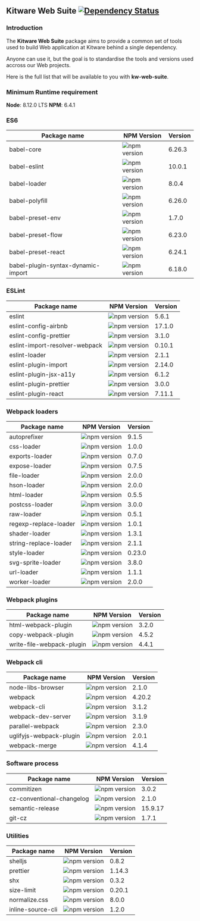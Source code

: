 ## Kitware Web Suite [![Dependency Status](https://img.shields.io/david/kitware/kw-web-suite.svg)](https://david-dm.org/kitware/kw-web-suite)

### Introduction

The **Kitware Web Suite** package aims to provide a common
set of tools used to build Web application at Kitware behind
a single dependency.

Anyone can use it, but the goal is to standardise
the tools and versions used accross our Web projects.

Here is the full list that will be available to you with **kw-web-suite**.

### Minimum Runtime requirement

__Node__: 8.12.0 LTS
__NPM__: 6.4.1

### ES6

Package name                            | NPM Version                                                      | Version
--------------------------------------- | ---------------------------------------------------------------- | ---------
babel-core                              | ![npm version](https://badge.fury.io/js/babel-core.svg)          | 6.26.3
babel-eslint                            | ![npm version](https://badge.fury.io/js/babel-eslint.svg)        | 10.0.1
babel-loader                            | ![npm version](https://badge.fury.io/js/babel-loader.svg)        | 8.0.4
babel-polyfill                          | ![npm version](https://badge.fury.io/js/babel-polyfill.svg)      | 6.26.0
babel-preset-env                        | ![npm version](https://badge.fury.io/js/babel-preset-env.svg)    | 1.7.0
babel-preset-flow                       | ![npm version](https://badge.fury.io/js/babel-preset-flow.svg)   | 6.23.0
babel-preset-react                      | ![npm version](https://badge.fury.io/js/babel-preset-react.svg)  | 6.24.1
babel-plugin-syntax-dynamic-import      | ![npm version](https://badge.fury.io/js/babel-plugin-syntax-dynamic-import.svg)  | 6.18.0

### ESLint

Package name                   | NPM Version                                                                | Version
------------------------------ | -------------------------------------------------------------------------- | --------
eslint                         | ![npm version](https://badge.fury.io/js/eslint.svg)                        | 5.6.1
eslint-config-airbnb           | ![npm version](https://badge.fury.io/js/eslint-config-airbnb.svg)          | 17.1.0
eslint-config-prettier         | ![npm version](https://badge.fury.io/js/eslint-config-prettier.svg)        | 3.1.0
eslint-import-resolver-webpack | ![npm version](https://badge.fury.io/js/eslint-import-resolver-webpack.svg)| 0.10.1
eslint-loader                  | ![npm version](https://badge.fury.io/js/eslint-loader.svg)                 | 2.1.1
eslint-plugin-import           | ![npm version](https://badge.fury.io/js/eslint-plugin-import.svg)          | 2.14.0
eslint-plugin-jsx-a11y         | ![npm version](https://badge.fury.io/js/eslint-plugin-jsx-a11y.svg)        | 6.1.2
eslint-plugin-prettier         | ![npm version](https://badge.fury.io/js/eslint-plugin-prettier.svg)        | 3.0.0
eslint-plugin-react            | ![npm version](https://badge.fury.io/js/eslint-plugin-react.svg)           | 7.11.1

### Webpack loaders

Package name          | NPM Version                                                       | Version
--------------------- | ----------------------------------------------------------------- | --------
autoprefixer          | ![npm version](https://badge.fury.io/js/autoprefixer.svg)         | 9.1.5
css-loader            | ![npm version](https://badge.fury.io/js/css-loader.svg)           | 1.0.0
exports-loader        | ![npm version](https://badge.fury.io/js/exports-loader.svg)       | 0.7.0
expose-loader         | ![npm version](https://badge.fury.io/js/expose-loader.svg)        | 0.7.5
file-loader           | ![npm version](https://badge.fury.io/js/file-loader.svg)          | 2.0.0
hson-loader           | ![npm version](https://badge.fury.io/js/hson-loader.svg)          | 2.0.0
html-loader           | ![npm version](https://badge.fury.io/js/html-loader.svg)          | 0.5.5
postcss-loader        | ![npm version](https://badge.fury.io/js/postcss-loader.svg)       | 3.0.0
raw-loader            | ![npm version](https://badge.fury.io/js/raw-loader.svg)           | 0.5.1
regexp-replace-loader | ![npm version](https://badge.fury.io/js/regexp-replace-loader.svg)| 1.0.1
shader-loader         | ![npm version](https://badge.fury.io/js/shader-loader.svg)        | 1.3.1
string-replace-loader | ![npm version](https://badge.fury.io/js/string-replace-loader.svg)| 2.1.1
style-loader          | ![npm version](https://badge.fury.io/js/style-loader.svg)         | 0.23.0
svg-sprite-loader     | ![npm version](https://badge.fury.io/js/svg-sprite-loader.svg)    | 3.8.0
url-loader            | ![npm version](https://badge.fury.io/js/url-loader.svg)           | 1.1.1
worker-loader         | ![npm version](https://badge.fury.io/js/worker-loader.svg)        | 2.0.0

### Webpack plugins

Package name        | NPM Version                                                      | Version
------------------- | ---------------------------------------------------------------- | --------
html-webpack-plugin | ![npm version](https://badge.fury.io/js/html-webpack-plugin.svg) | 3.2.0
copy-webpack-plugin | ![npm version](https://badge.fury.io/js/copy-webpack-plugin.svg) | 4.5.2
write-file-webpack-plugin | ![npm version](https://badge.fury.io/js/write-file-webpack-plugin.svg) | 4.4.1

### Webpack cli

Package name            | NPM Version                                                          | Version
----------------------- | -------------------------------------------------------------------- | --------
node-libs-browser       | ![npm version](https://badge.fury.io/js/node-libs-browser.svg)       | 2.1.0
webpack                 | ![npm version](https://badge.fury.io/js/webpack.svg)                 | 4.20.2
webpack-cli             | ![npm version](https://badge.fury.io/js/webpack-cli.svg)             | 3.1.2
webpack-dev-server      | ![npm version](https://badge.fury.io/js/webpack-dev-server.svg)      | 3.1.9
parallel-webpack        | ![npm version](https://badge.fury.io/js/parallel-webpack.svg)        | 2.3.0
uglifyjs-webpack-plugin | ![npm version](https://badge.fury.io/js/uglifyjs-webpack-plugin.svg) | 2.0.1
webpack-merge           | ![npm version](https://badge.fury.io/js/webpack-merge.svg)           | 4.1.4

### Software process

Package name              | NPM Version                                                            | Version
------------------------- | ---------------------------------------------------------------------- | --------
commitizen                | ![npm version](https://badge.fury.io/js/commitizen.svg)                | 3.0.2
cz-conventional-changelog | ![npm version](https://badge.fury.io/js/cz-conventional-changelog.svg) | 2.1.0
semantic-release          | ![npm version](https://badge.fury.io/js/semantic-release.svg)          | 15.9.17
git-cz                    | ![npm version](https://badge.fury.io/js/git-cz.svg)                    | 1.7.1

### Utilities

Package name      | NPM Version                                                    | Version
----------------- | -------------------------------------------------------------- | --------
shelljs           | ![npm version](https://badge.fury.io/js/shelljs.svg)           | 0.8.2
prettier          | ![npm version](https://badge.fury.io/js/prettier.svg)          | 1.14.3
shx               | ![npm version](https://badge.fury.io/js/shx.svg)               | 0.3.2
size-limit        | ![npm version](https://badge.fury.io/js/size-limit.svg)        | 0.20.1
normalize.css     | ![npm version](https://badge.fury.io/js/normalize.css.svg)     | 8.0.0
inline-source-cli | ![npm version](https://badge.fury.io/js/inline-source-cli.svg) | 1.2.0

